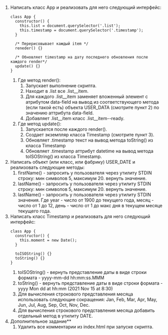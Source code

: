 1. Написать класс App и реализовать для него следующий интерфейс:
   ```
   class App {
     constructor() {
       this.list = document.querySelector('.list');
       this.timestamp = document.querySelector('.timestamp');
     }

     /* Перерисовывает каждый item */
     reneder() {}

     /* Обновляет timestamp на дату последнего обновления после каждого render*/
     update() {}
   }
   ```
   1. Где метод render():
	    1. Запускает выполнение скрипта.
      2. Находит в .list все .list__item.
      3. Для каждого .list__item заменяет вложенный элемент с атрибутом data-field на вывод из соответствующего метода (если такой есть) объекта USER_DATA (смотрите пункт 2) по значению аттрибута data-field.
      4. Добавляет .list__item класс .list__item--ready.
   2. Где метод update():
      1. Запускается после каждого render().
      2. Создает экземпляр класса Timestamp (смотрите пункт 3).
      3. Обновляет .timestamp текст на вывод метода toString() из класса Timestamp
      4. Обновляет .timestamp аттрибут datetime на вывод метода toISOString() из класса Timestamp.
2. Написать объект (или класс, или фабрику) USER_DATE и реализовать следующие методы:
   1. firstName() - запросить у пользователя через утилиту STDIN строку: мин символов 5, максимум 20. вернуть значение.
   2. lastName() - запросить у пользователя через утилиту STDIN строку: мин символов 5, максимум 20. вернуть значение.
   3. lastName() - запросить у пользователя через утилиту STDIN значения. Где year - число от 1900 до текущего года, месяц - число от 1 до 12, день - число от 1 до макс дня в текущем месяце текущего года.
3. Написать класс Timestamp и реализовать для него следующий интерфейс:
   ```
   class App {
     constructor() {
       this.moment = new Date();
     }

     toISOString() {}
     toString() {}
   }
   ```
   1. toISOString() - вернуть представление даты в виде строки формата - yyyy-mm-dd hh:mm:ss.MMM
   2. toString() - вернуть представление даты в виде строки формата - yyyy Mon dd at hh:mm (2021 Nov 15 at 8:30)
   3. Для вычисления строкового представления месяца использовать следующие сокращения: Jan, Feb, Mar, Apr, May, Jun, Jul, Aug, Sep, Oct, Nov, Dec.
   4. Для вычисления строкового представления месяца добавить отдельный метод в утилиту DATE.
4. Дополнительное задание**
   1. Удалить все комментарии из index.html при запуске скрипта.
